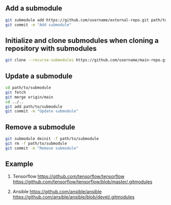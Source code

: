 ## Add a submodule

```sh
git submodule add https://github.com/username/external-repo.git path/to/submodule
git commit -m "Add submodule"
```

## Initialize and clone submodules when cloning a repository with submodules

```sh
git clone --recurse-submodules https://github.com/username/main-repo.git
```

## Update a submodule

```sh
cd path/to/submodule
git fetch
git merge origin/main
cd ../..
git add path/to/submodule
git commit -m "Update submodule"
```

## Remove a submodule

```sh
git submodule deinit -f path/to/submodule
git rm -f path/to/submodule
git commit -m "Remove submodule"
```

## Example
1.  Tensorflow
<https://github.com/tensorflow/tensorflow></br>
<https://github.com/tensorflow/tensorflow/blob/master/.gitmodules>

2. Ansible
<https://github.com/ansible/ansible></br>
<https://github.com/ansible/ansible/blob/devel/.gitmodules>
